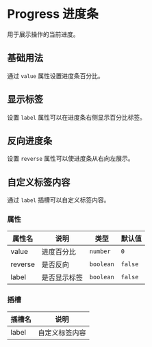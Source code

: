# Progress 进度条

用于展示操作的当前进度。

## 基础用法

通过 `value` 属性设置进度条百分比。

<demo vue="../demo/progress/basic.vue" github="https://github.com/Onion-L/onionl-ui/tree/main/packages/components/progress" />

## 显示标签

设置 `label` 属性可以在进度条右侧显示百分比标签。

  <ol-progress class="w-70 h-2" :value="50" label />

## 反向进度条

设置 `reverse` 属性可以使进度条从右向左展示。

<demo vue="../demo/progress/reverse.vue" github="https://github.com/Onion-L/onionl-ui/tree/main/packages/components/progress" />

## 自定义标签内容

通过 `label` 插槽可以自定义标签内容。

<demo vue="../demo/progress/slot.vue" github="https://github.com/Onion-L/onionl-ui/tree/main/packages/components/progress" />

### 属性

| 属性名 | 说明 | 类型 | 默认值 |
|--------|------|------|---------|
| value | 进度百分比 | `number` | `0` |
| reverse | 是否反向 | `boolean` | `false` |
| label | 是否显示标签 | `boolean` | `false` |

### 插槽

| 插槽名 | 说明 |
|--------|------|
| label | 自定义标签内容 |
